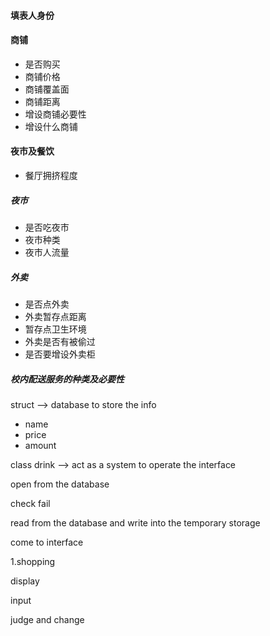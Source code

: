 #### 填表人身份

#### 商铺

*   是否购买
*   商铺价格
*   商铺覆盖面
*   商铺距离
*   增设商铺必要性
*   增设什么商铺

#### 夜市及餐饮

*   餐厅拥挤程度

##### 夜市

*   是否吃夜市
*   夜市种类
*   夜市人流量

##### 外卖

*   是否点外卖
*   外卖暂存点距离
*   暂存点卫生环境
*   外卖是否有被偷过
*   是否要增设外卖柜

##### 校内配送服务的种类及必要性









struct --> database to store the info

*   name
*   price
*   amount

class drink --> act as a system to operate the interface



open from the database

check fail

read from the database and write into the temporary storage

come to interface

1.shopping

display

input

judge and change
